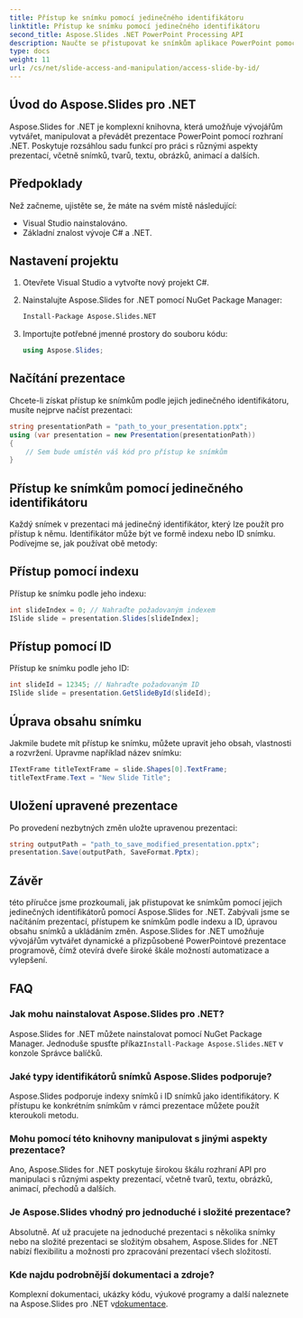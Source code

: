 ```yaml
---
title: Přístup ke snímku pomocí jedinečného identifikátoru
linktitle: Přístup ke snímku pomocí jedinečného identifikátoru
second_title: Aspose.Slides .NET PowerPoint Processing API
description: Naučte se přistupovat ke snímkům aplikace PowerPoint pomocí jedinečných identifikátorů pomocí Aspose.Slides for .NET. Tento podrobný průvodce pokrývá načítání prezentací, přístup ke snímkům podle indexu nebo ID, úpravy obsahu a ukládání změn.
type: docs
weight: 11
url: /cs/net/slide-access-and-manipulation/access-slide-by-id/
---
```


## Úvod do Aspose.Slides pro .NET

Aspose.Slides for .NET je komplexní knihovna, která umožňuje vývojářům vytvářet, manipulovat a převádět prezentace PowerPoint pomocí rozhraní .NET. Poskytuje rozsáhlou sadu funkcí pro práci s různými aspekty prezentací, včetně snímků, tvarů, textu, obrázků, animací a dalších.

## Předpoklady

Než začneme, ujistěte se, že máte na svém místě následující:

- Visual Studio nainstalováno.
- Základní znalost vývoje C# a .NET.

## Nastavení projektu

1. Otevřete Visual Studio a vytvořte nový projekt C#.

2. Nainstalujte Aspose.Slides for .NET pomocí NuGet Package Manager:

   ```bash
   Install-Package Aspose.Slides.NET
   ```

3. Importujte potřebné jmenné prostory do souboru kódu:

   ```csharp
   using Aspose.Slides;
   ```

## Načítání prezentace

Chcete-li získat přístup ke snímkům podle jejich jedinečného identifikátoru, musíte nejprve načíst prezentaci:

```csharp
string presentationPath = "path_to_your_presentation.pptx";
using (var presentation = new Presentation(presentationPath))
{
    // Sem bude umístěn váš kód pro přístup ke snímkům
}
```

## Přístup ke snímkům pomocí jedinečného identifikátoru

Každý snímek v prezentaci má jedinečný identifikátor, který lze použít pro přístup k němu. Identifikátor může být ve formě indexu nebo ID snímku. Podívejme se, jak používat obě metody:

## Přístup pomocí indexu

Přístup ke snímku podle jeho indexu:

```csharp
int slideIndex = 0; // Nahraďte požadovaným indexem
ISlide slide = presentation.Slides[slideIndex];
```

## Přístup pomocí ID

Přístup ke snímku podle jeho ID:

```csharp
int slideId = 12345; // Nahraďte požadovaným ID
ISlide slide = presentation.GetSlideById(slideId);
```

## Úprava obsahu snímku

Jakmile budete mít přístup ke snímku, můžete upravit jeho obsah, vlastnosti a rozvržení. Upravme například název snímku:

```csharp
ITextFrame titleTextFrame = slide.Shapes[0].TextFrame;
titleTextFrame.Text = "New Slide Title";
```

## Uložení upravené prezentace

Po provedení nezbytných změn uložte upravenou prezentaci:

```csharp
string outputPath = "path_to_save_modified_presentation.pptx";
presentation.Save(outputPath, SaveFormat.Pptx);
```

## Závěr

této příručce jsme prozkoumali, jak přistupovat ke snímkům pomocí jejich jedinečných identifikátorů pomocí Aspose.Slides for .NET. Zabývali jsme se načítáním prezentací, přístupem ke snímkům podle indexu a ID, úpravou obsahu snímků a ukládáním změn. Aspose.Slides for .NET umožňuje vývojářům vytvářet dynamické a přizpůsobené PowerPointové prezentace programově, čímž otevírá dveře široké škále možností automatizace a vylepšení.

## FAQ

### Jak mohu nainstalovat Aspose.Slides pro .NET?

 Aspose.Slides for .NET můžete nainstalovat pomocí NuGet Package Manager. Jednoduše spusťte příkaz`Install-Package Aspose.Slides.NET` v konzole Správce balíčků.

### Jaké typy identifikátorů snímků Aspose.Slides podporuje?

Aspose.Slides podporuje indexy snímků i ID snímků jako identifikátory. K přístupu ke konkrétním snímkům v rámci prezentace můžete použít kteroukoli metodu.

### Mohu pomocí této knihovny manipulovat s jinými aspekty prezentace?

Ano, Aspose.Slides for .NET poskytuje širokou škálu rozhraní API pro manipulaci s různými aspekty prezentací, včetně tvarů, textu, obrázků, animací, přechodů a dalších.

### Je Aspose.Slides vhodný pro jednoduché i složité prezentace?

Absolutně. Ať už pracujete na jednoduché prezentaci s několika snímky nebo na složité prezentaci se složitým obsahem, Aspose.Slides for .NET nabízí flexibilitu a možnosti pro zpracování prezentací všech složitostí.

### Kde najdu podrobnější dokumentaci a zdroje?

 Komplexní dokumentaci, ukázky kódu, výukové programy a další naleznete na Aspose.Slides pro .NET v[dokumentace](https://reference.aspose.com/slides/net/).